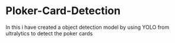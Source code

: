 # Ploker-Card-Detection
In this i have created a  object detection model by using YOLO from ultralytics to detect the poker cards
